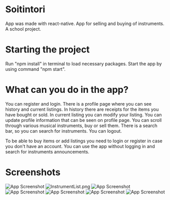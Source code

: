 # Soitintori
App was made with react-native.
App for selling and buying of instruments. A school project.

# Starting the project
Run "npm install" in terminal to load necessary packages.
Start the app by using command "npm start".

# What can you do in the app?
You can register and login.
There is a profile page where you can see history and current listings.
In history there are receipts for the items you have bought or sold.
In current listing you can modify your listing.
You can update profile information that can be seen on profile page.
You can scroll through various musical instruments, buy or sell them.
There is a search bar, so you can search for instruments.
You can logout.

To be able to buy items or add listings you need to login or register in case you don't have an account.
You can use the app without logging in and search for instruments announcements.

# Screenshots
![App Screenshot]('..\..\..\..\..\..\soitintori\screenshots\Categories.png')
![InstrumentList.png]('../screenshots/InstrumentList.png')
![App Screenshot]('../screenshots/Login.png')
![App Screenshot]('../screenshots/Profile.png')
![App Screenshot]('../screenshots/SingleInstrument.png')
![App Screenshot]('../screenshots/ConfirmBuy.png')
![App Screenshot]('../screenshots/History.png')
